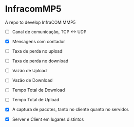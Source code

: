 # InfracomMP5
A repo to develop InfraCOM MMP5

- [ ] Canal de comunicação, TCP <-> UDP
- [X] Mensagens com contador
- [ ] Taxa de perda no upload
- [ ] Taxa de perda no download
- [ ] Vazão de Upload
- [ ] Vazão de Download
- [ ] Tempo Total de Download
- [ ] Tempo Total de Upload 
- [X] A captura de pacotes, tanto no cliente quanto no servidor.
- [X] Server e Client em lugares distintos

